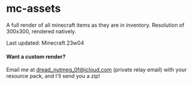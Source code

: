 # mc-assets
A full render of all minecraft items as they are in inventory. Resolution of 300x300, rendered natively.

Last updated: Minecraft 23w04

#### Want a custom render?
Email me at dread_nutmeg_0f@icloud.com (private relay email) with your resource pack, and I'll send you a zip!